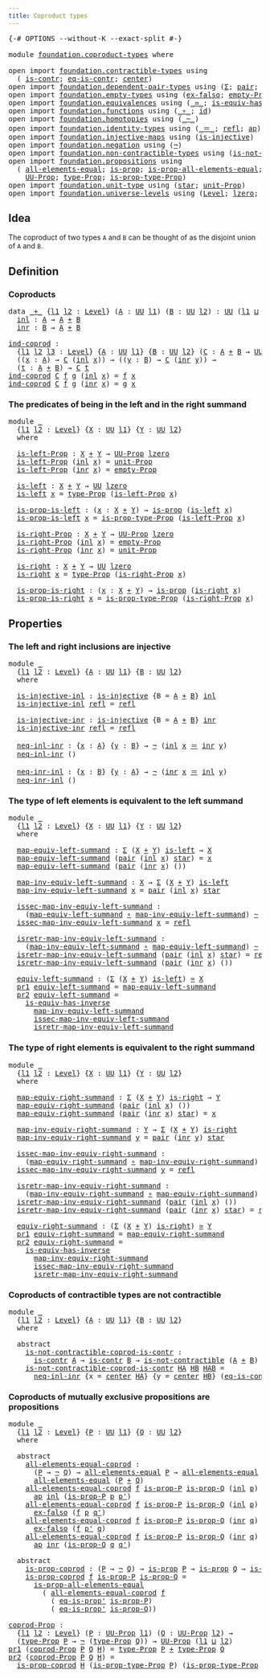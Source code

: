 ```yaml
---
title: Coproduct types
---
```


<pre class="Agda"><a id="41" class="Symbol">{-#</a> <a id="45" class="Keyword">OPTIONS</a> <a id="53" class="Pragma">--without-K</a> <a id="65" class="Pragma">--exact-split</a> <a id="79" class="Symbol">#-}</a>

<a id="84" class="Keyword">module</a> <a id="91" href="foundation.coproduct-types.html" class="Module">foundation.coproduct-types</a> <a id="118" class="Keyword">where</a>

<a id="125" class="Keyword">open</a> <a id="130" class="Keyword">import</a> <a id="137" href="foundation.contractible-types.html" class="Module">foundation.contractible-types</a> <a id="167" class="Keyword">using</a>
  <a id="175" class="Symbol">(</a> <a id="177" href="foundation-core.contractible-types.html#1006" class="Function">is-contr</a><a id="185" class="Symbol">;</a> <a id="187" href="foundation-core.contractible-types.html#1311" class="Function">eq-is-contr</a><a id="198" class="Symbol">;</a> <a id="200" href="foundation-core.contractible-types.html#1098" class="Function">center</a><a id="206" class="Symbol">)</a>
<a id="208" class="Keyword">open</a> <a id="213" class="Keyword">import</a> <a id="220" href="foundation.dependent-pair-types.html" class="Module">foundation.dependent-pair-types</a> <a id="252" class="Keyword">using</a> <a id="258" class="Symbol">(</a><a id="259" href="foundation-core.dependent-pair-types.html#515" class="Record">Σ</a><a id="260" class="Symbol">;</a> <a id="262" href="foundation-core.dependent-pair-types.html#588" class="InductiveConstructor">pair</a><a id="266" class="Symbol">;</a> <a id="268" href="foundation-core.dependent-pair-types.html#605" class="Field">pr1</a><a id="271" class="Symbol">;</a> <a id="273" href="foundation-core.dependent-pair-types.html#617" class="Field">pr2</a><a id="276" class="Symbol">)</a>
<a id="278" class="Keyword">open</a> <a id="283" class="Keyword">import</a> <a id="290" href="foundation.empty-types.html" class="Module">foundation.empty-types</a> <a id="313" class="Keyword">using</a> <a id="319" class="Symbol">(</a><a id="320" href="foundation-core.empty-types.html#1160" class="Function">ex-falso</a><a id="328" class="Symbol">;</a> <a id="330" href="foundation-core.empty-types.html#2427" class="Function">empty-Prop</a><a id="340" class="Symbol">)</a>
<a id="342" class="Keyword">open</a> <a id="347" class="Keyword">import</a> <a id="354" href="foundation.equivalences.html" class="Module">foundation.equivalences</a> <a id="378" class="Keyword">using</a> <a id="384" class="Symbol">(</a><a id="385" href="foundation-core.equivalences.html#1621" class="Function Operator">_≃_</a><a id="388" class="Symbol">;</a> <a id="390" href="foundation-core.equivalences.html#3013" class="Function">is-equiv-has-inverse</a><a id="410" class="Symbol">)</a>
<a id="412" class="Keyword">open</a> <a id="417" class="Keyword">import</a> <a id="424" href="foundation.functions.html" class="Module">foundation.functions</a> <a id="445" class="Keyword">using</a> <a id="451" class="Symbol">(</a><a id="452" href="foundation-core.functions.html#420" class="Function Operator">_∘_</a><a id="455" class="Symbol">;</a> <a id="457" href="foundation-core.functions.html#322" class="Function">id</a><a id="459" class="Symbol">)</a>
<a id="461" class="Keyword">open</a> <a id="466" class="Keyword">import</a> <a id="473" href="foundation.homotopies.html" class="Module">foundation.homotopies</a> <a id="495" class="Keyword">using</a> <a id="501" class="Symbol">(</a><a id="502" href="foundation-core.homotopies.html#1249" class="Function Operator">_~_</a><a id="505" class="Symbol">)</a>
<a id="507" class="Keyword">open</a> <a id="512" class="Keyword">import</a> <a id="519" href="foundation.identity-types.html" class="Module">foundation.identity-types</a> <a id="545" class="Keyword">using</a> <a id="551" class="Symbol">(</a><a id="552" href="foundation-core.identity-types.html#1865" class="Function Operator">_＝_</a><a id="555" class="Symbol">;</a> <a id="557" href="foundation-core.identity-types.html#1820" class="InductiveConstructor">refl</a><a id="561" class="Symbol">;</a> <a id="563" href="foundation-core.identity-types.html#4003" class="Function">ap</a><a id="565" class="Symbol">)</a>
<a id="567" class="Keyword">open</a> <a id="572" class="Keyword">import</a> <a id="579" href="foundation.injective-maps.html" class="Module">foundation.injective-maps</a> <a id="605" class="Keyword">using</a> <a id="611" class="Symbol">(</a><a id="612" href="foundation.injective-maps.html#1309" class="Function">is-injective</a><a id="624" class="Symbol">)</a>
<a id="626" class="Keyword">open</a> <a id="631" class="Keyword">import</a> <a id="638" href="foundation.negation.html" class="Module">foundation.negation</a> <a id="658" class="Keyword">using</a> <a id="664" class="Symbol">(</a><a id="665" href="foundation-core.negation.html#465" class="Function">¬</a><a id="666" class="Symbol">)</a>
<a id="668" class="Keyword">open</a> <a id="673" class="Keyword">import</a> <a id="680" href="foundation.non-contractible-types.html" class="Module">foundation.non-contractible-types</a> <a id="714" class="Keyword">using</a> <a id="720" class="Symbol">(</a><a id="721" href="foundation.non-contractible-types.html#553" class="Function">is-not-contractible</a><a id="740" class="Symbol">)</a>
<a id="742" class="Keyword">open</a> <a id="747" class="Keyword">import</a> <a id="754" href="foundation.propositions.html" class="Module">foundation.propositions</a> <a id="778" class="Keyword">using</a>
  <a id="786" class="Symbol">(</a> <a id="788" href="foundation-core.propositions.html#2206" class="Function">all-elements-equal</a><a id="806" class="Symbol">;</a> <a id="808" href="foundation-core.propositions.html#1309" class="Function">is-prop</a><a id="815" class="Symbol">;</a> <a id="817" href="foundation-core.propositions.html#2405" class="Function">is-prop-all-elements-equal</a><a id="843" class="Symbol">;</a> <a id="845" href="foundation-core.propositions.html#2620" class="Function">eq-is-prop&#39;</a><a id="856" class="Symbol">;</a>
    <a id="862" href="foundation-core.propositions.html#1393" class="Function">UU-Prop</a><a id="869" class="Symbol">;</a> <a id="871" href="foundation-core.propositions.html#1495" class="Function">type-Prop</a><a id="880" class="Symbol">;</a> <a id="882" href="foundation-core.propositions.html#1562" class="Function">is-prop-type-Prop</a><a id="899" class="Symbol">)</a>
<a id="901" class="Keyword">open</a> <a id="906" class="Keyword">import</a> <a id="913" href="foundation.unit-type.html" class="Module">foundation.unit-type</a> <a id="934" class="Keyword">using</a> <a id="940" class="Symbol">(</a><a id="941" href="foundation.unit-type.html#1108" class="InductiveConstructor">star</a><a id="945" class="Symbol">;</a> <a id="947" href="foundation.unit-type.html#2975" class="Function">unit-Prop</a><a id="956" class="Symbol">)</a>
<a id="958" class="Keyword">open</a> <a id="963" class="Keyword">import</a> <a id="970" href="foundation.universe-levels.html" class="Module">foundation.universe-levels</a> <a id="997" class="Keyword">using</a> <a id="1003" class="Symbol">(</a><a id="1004" href="Agda.Primitive.html#597" class="Postulate">Level</a><a id="1009" class="Symbol">;</a> <a id="1011" href="Agda.Primitive.html#764" class="Primitive">lzero</a><a id="1016" class="Symbol">;</a> <a id="1018" href="Agda.Primitive.html#810" class="Primitive Operator">_⊔_</a><a id="1021" class="Symbol">;</a> <a id="1023" href="foundation-core.universe-levels.html#235" class="Primitive">UU</a><a id="1025" class="Symbol">)</a>
</pre>
## Idea

The coproduct of two types `A` and `B` can be thought of as the disjoint union of `A` and `B`. 

## Definition

### Coproducts

<pre class="Agda"><a id="1177" class="Keyword">data</a> <a id="_+_"></a><a id="1182" href="foundation.coproduct-types.html#1182" class="Datatype Operator">_+_</a> <a id="1186" class="Symbol">{</a><a id="1187" href="foundation.coproduct-types.html#1187" class="Bound">l1</a> <a id="1190" href="foundation.coproduct-types.html#1190" class="Bound">l2</a> <a id="1193" class="Symbol">:</a> <a id="1195" href="Agda.Primitive.html#597" class="Postulate">Level</a><a id="1200" class="Symbol">}</a> <a id="1202" class="Symbol">(</a><a id="1203" href="foundation.coproduct-types.html#1203" class="Bound">A</a> <a id="1205" class="Symbol">:</a> <a id="1207" href="foundation-core.universe-levels.html#235" class="Primitive">UU</a> <a id="1210" href="foundation.coproduct-types.html#1187" class="Bound">l1</a><a id="1212" class="Symbol">)</a> <a id="1214" class="Symbol">(</a><a id="1215" href="foundation.coproduct-types.html#1215" class="Bound">B</a> <a id="1217" class="Symbol">:</a> <a id="1219" href="foundation-core.universe-levels.html#235" class="Primitive">UU</a> <a id="1222" href="foundation.coproduct-types.html#1190" class="Bound">l2</a><a id="1224" class="Symbol">)</a> <a id="1226" class="Symbol">:</a> <a id="1228" href="foundation-core.universe-levels.html#235" class="Primitive">UU</a> <a id="1231" class="Symbol">(</a><a id="1232" href="foundation.coproduct-types.html#1187" class="Bound">l1</a> <a id="1235" href="Agda.Primitive.html#810" class="Primitive Operator">⊔</a> <a id="1237" href="foundation.coproduct-types.html#1190" class="Bound">l2</a><a id="1239" class="Symbol">)</a>  <a id="1242" class="Keyword">where</a>
  <a id="_+_.inl"></a><a id="1250" href="foundation.coproduct-types.html#1250" class="InductiveConstructor">inl</a> <a id="1254" class="Symbol">:</a> <a id="1256" href="foundation.coproduct-types.html#1203" class="Bound">A</a> <a id="1258" class="Symbol">→</a> <a id="1260" href="foundation.coproduct-types.html#1203" class="Bound">A</a> <a id="1262" href="foundation.coproduct-types.html#1182" class="Datatype Operator">+</a> <a id="1264" href="foundation.coproduct-types.html#1215" class="Bound">B</a>
  <a id="_+_.inr"></a><a id="1268" href="foundation.coproduct-types.html#1268" class="InductiveConstructor">inr</a> <a id="1272" class="Symbol">:</a> <a id="1274" href="foundation.coproduct-types.html#1215" class="Bound">B</a> <a id="1276" class="Symbol">→</a> <a id="1278" href="foundation.coproduct-types.html#1203" class="Bound">A</a> <a id="1280" href="foundation.coproduct-types.html#1182" class="Datatype Operator">+</a> <a id="1282" href="foundation.coproduct-types.html#1215" class="Bound">B</a>
  
<a id="ind-coprod"></a><a id="1287" href="foundation.coproduct-types.html#1287" class="Function">ind-coprod</a> <a id="1298" class="Symbol">:</a>
  <a id="1302" class="Symbol">{</a><a id="1303" href="foundation.coproduct-types.html#1303" class="Bound">l1</a> <a id="1306" href="foundation.coproduct-types.html#1306" class="Bound">l2</a> <a id="1309" href="foundation.coproduct-types.html#1309" class="Bound">l3</a> <a id="1312" class="Symbol">:</a> <a id="1314" href="Agda.Primitive.html#597" class="Postulate">Level</a><a id="1319" class="Symbol">}</a> <a id="1321" class="Symbol">{</a><a id="1322" href="foundation.coproduct-types.html#1322" class="Bound">A</a> <a id="1324" class="Symbol">:</a> <a id="1326" href="foundation-core.universe-levels.html#235" class="Primitive">UU</a> <a id="1329" href="foundation.coproduct-types.html#1303" class="Bound">l1</a><a id="1331" class="Symbol">}</a> <a id="1333" class="Symbol">{</a><a id="1334" href="foundation.coproduct-types.html#1334" class="Bound">B</a> <a id="1336" class="Symbol">:</a> <a id="1338" href="foundation-core.universe-levels.html#235" class="Primitive">UU</a> <a id="1341" href="foundation.coproduct-types.html#1306" class="Bound">l2</a><a id="1343" class="Symbol">}</a> <a id="1345" class="Symbol">(</a><a id="1346" href="foundation.coproduct-types.html#1346" class="Bound">C</a> <a id="1348" class="Symbol">:</a> <a id="1350" href="foundation.coproduct-types.html#1322" class="Bound">A</a> <a id="1352" href="foundation.coproduct-types.html#1182" class="Datatype Operator">+</a> <a id="1354" href="foundation.coproduct-types.html#1334" class="Bound">B</a> <a id="1356" class="Symbol">→</a> <a id="1358" href="foundation-core.universe-levels.html#235" class="Primitive">UU</a> <a id="1361" href="foundation.coproduct-types.html#1309" class="Bound">l3</a><a id="1363" class="Symbol">)</a> <a id="1365" class="Symbol">→</a>
  <a id="1369" class="Symbol">((</a><a id="1371" href="foundation.coproduct-types.html#1371" class="Bound">x</a> <a id="1373" class="Symbol">:</a> <a id="1375" href="foundation.coproduct-types.html#1322" class="Bound">A</a><a id="1376" class="Symbol">)</a> <a id="1378" class="Symbol">→</a> <a id="1380" href="foundation.coproduct-types.html#1346" class="Bound">C</a> <a id="1382" class="Symbol">(</a><a id="1383" href="foundation.coproduct-types.html#1250" class="InductiveConstructor">inl</a> <a id="1387" href="foundation.coproduct-types.html#1371" class="Bound">x</a><a id="1388" class="Symbol">))</a> <a id="1391" class="Symbol">→</a> <a id="1393" class="Symbol">((</a><a id="1395" href="foundation.coproduct-types.html#1395" class="Bound">y</a> <a id="1397" class="Symbol">:</a> <a id="1399" href="foundation.coproduct-types.html#1334" class="Bound">B</a><a id="1400" class="Symbol">)</a> <a id="1402" class="Symbol">→</a> <a id="1404" href="foundation.coproduct-types.html#1346" class="Bound">C</a> <a id="1406" class="Symbol">(</a><a id="1407" href="foundation.coproduct-types.html#1268" class="InductiveConstructor">inr</a> <a id="1411" href="foundation.coproduct-types.html#1395" class="Bound">y</a><a id="1412" class="Symbol">))</a> <a id="1415" class="Symbol">→</a>
  <a id="1419" class="Symbol">(</a><a id="1420" href="foundation.coproduct-types.html#1420" class="Bound">t</a> <a id="1422" class="Symbol">:</a> <a id="1424" href="foundation.coproduct-types.html#1322" class="Bound">A</a> <a id="1426" href="foundation.coproduct-types.html#1182" class="Datatype Operator">+</a> <a id="1428" href="foundation.coproduct-types.html#1334" class="Bound">B</a><a id="1429" class="Symbol">)</a> <a id="1431" class="Symbol">→</a> <a id="1433" href="foundation.coproduct-types.html#1346" class="Bound">C</a> <a id="1435" href="foundation.coproduct-types.html#1420" class="Bound">t</a>
<a id="1437" href="foundation.coproduct-types.html#1287" class="Function">ind-coprod</a> <a id="1448" href="foundation.coproduct-types.html#1448" class="Bound">C</a> <a id="1450" href="foundation.coproduct-types.html#1450" class="Bound">f</a> <a id="1452" href="foundation.coproduct-types.html#1452" class="Bound">g</a> <a id="1454" class="Symbol">(</a><a id="1455" href="foundation.coproduct-types.html#1250" class="InductiveConstructor">inl</a> <a id="1459" href="foundation.coproduct-types.html#1459" class="Bound">x</a><a id="1460" class="Symbol">)</a> <a id="1462" class="Symbol">=</a> <a id="1464" href="foundation.coproduct-types.html#1450" class="Bound">f</a> <a id="1466" href="foundation.coproduct-types.html#1459" class="Bound">x</a>
<a id="1468" href="foundation.coproduct-types.html#1287" class="Function">ind-coprod</a> <a id="1479" href="foundation.coproduct-types.html#1479" class="Bound">C</a> <a id="1481" href="foundation.coproduct-types.html#1481" class="Bound">f</a> <a id="1483" href="foundation.coproduct-types.html#1483" class="Bound">g</a> <a id="1485" class="Symbol">(</a><a id="1486" href="foundation.coproduct-types.html#1268" class="InductiveConstructor">inr</a> <a id="1490" href="foundation.coproduct-types.html#1490" class="Bound">x</a><a id="1491" class="Symbol">)</a> <a id="1493" class="Symbol">=</a> <a id="1495" href="foundation.coproduct-types.html#1483" class="Bound">g</a> <a id="1497" href="foundation.coproduct-types.html#1490" class="Bound">x</a>
</pre>
### The predicates of being in the left and in the right summand

<pre class="Agda"><a id="1578" class="Keyword">module</a> <a id="1585" href="foundation.coproduct-types.html#1585" class="Module">_</a>
  <a id="1589" class="Symbol">{</a><a id="1590" href="foundation.coproduct-types.html#1590" class="Bound">l1</a> <a id="1593" href="foundation.coproduct-types.html#1593" class="Bound">l2</a> <a id="1596" class="Symbol">:</a> <a id="1598" href="Agda.Primitive.html#597" class="Postulate">Level</a><a id="1603" class="Symbol">}</a> <a id="1605" class="Symbol">{</a><a id="1606" href="foundation.coproduct-types.html#1606" class="Bound">X</a> <a id="1608" class="Symbol">:</a> <a id="1610" href="foundation-core.universe-levels.html#235" class="Primitive">UU</a> <a id="1613" href="foundation.coproduct-types.html#1590" class="Bound">l1</a><a id="1615" class="Symbol">}</a> <a id="1617" class="Symbol">{</a><a id="1618" href="foundation.coproduct-types.html#1618" class="Bound">Y</a> <a id="1620" class="Symbol">:</a> <a id="1622" href="foundation-core.universe-levels.html#235" class="Primitive">UU</a> <a id="1625" href="foundation.coproduct-types.html#1593" class="Bound">l2</a><a id="1627" class="Symbol">}</a>
  <a id="1631" class="Keyword">where</a>
  
  <a id="1642" href="foundation.coproduct-types.html#1642" class="Function">is-left-Prop</a> <a id="1655" class="Symbol">:</a> <a id="1657" href="foundation.coproduct-types.html#1606" class="Bound">X</a> <a id="1659" href="foundation.coproduct-types.html#1182" class="Datatype Operator">+</a> <a id="1661" href="foundation.coproduct-types.html#1618" class="Bound">Y</a> <a id="1663" class="Symbol">→</a> <a id="1665" href="foundation-core.propositions.html#1393" class="Function">UU-Prop</a> <a id="1673" href="Agda.Primitive.html#764" class="Primitive">lzero</a>
  <a id="1681" href="foundation.coproduct-types.html#1642" class="Function">is-left-Prop</a> <a id="1694" class="Symbol">(</a><a id="1695" href="foundation.coproduct-types.html#1250" class="InductiveConstructor">inl</a> <a id="1699" href="foundation.coproduct-types.html#1699" class="Bound">x</a><a id="1700" class="Symbol">)</a> <a id="1702" class="Symbol">=</a> <a id="1704" href="foundation.unit-type.html#2975" class="Function">unit-Prop</a>
  <a id="1716" href="foundation.coproduct-types.html#1642" class="Function">is-left-Prop</a> <a id="1729" class="Symbol">(</a><a id="1730" href="foundation.coproduct-types.html#1268" class="InductiveConstructor">inr</a> <a id="1734" href="foundation.coproduct-types.html#1734" class="Bound">x</a><a id="1735" class="Symbol">)</a> <a id="1737" class="Symbol">=</a> <a id="1739" href="foundation-core.empty-types.html#2427" class="Function">empty-Prop</a>

  <a id="1753" href="foundation.coproduct-types.html#1753" class="Function">is-left</a> <a id="1761" class="Symbol">:</a> <a id="1763" href="foundation.coproduct-types.html#1606" class="Bound">X</a> <a id="1765" href="foundation.coproduct-types.html#1182" class="Datatype Operator">+</a> <a id="1767" href="foundation.coproduct-types.html#1618" class="Bound">Y</a> <a id="1769" class="Symbol">→</a> <a id="1771" href="foundation-core.universe-levels.html#235" class="Primitive">UU</a> <a id="1774" href="Agda.Primitive.html#764" class="Primitive">lzero</a>
  <a id="1782" href="foundation.coproduct-types.html#1753" class="Function">is-left</a> <a id="1790" href="foundation.coproduct-types.html#1790" class="Bound">x</a> <a id="1792" class="Symbol">=</a> <a id="1794" href="foundation-core.propositions.html#1495" class="Function">type-Prop</a> <a id="1804" class="Symbol">(</a><a id="1805" href="foundation.coproduct-types.html#1642" class="Function">is-left-Prop</a> <a id="1818" href="foundation.coproduct-types.html#1790" class="Bound">x</a><a id="1819" class="Symbol">)</a>

  <a id="1824" href="foundation.coproduct-types.html#1824" class="Function">is-prop-is-left</a> <a id="1840" class="Symbol">:</a> <a id="1842" class="Symbol">(</a><a id="1843" href="foundation.coproduct-types.html#1843" class="Bound">x</a> <a id="1845" class="Symbol">:</a> <a id="1847" href="foundation.coproduct-types.html#1606" class="Bound">X</a> <a id="1849" href="foundation.coproduct-types.html#1182" class="Datatype Operator">+</a> <a id="1851" href="foundation.coproduct-types.html#1618" class="Bound">Y</a><a id="1852" class="Symbol">)</a> <a id="1854" class="Symbol">→</a> <a id="1856" href="foundation-core.propositions.html#1309" class="Function">is-prop</a> <a id="1864" class="Symbol">(</a><a id="1865" href="foundation.coproduct-types.html#1753" class="Function">is-left</a> <a id="1873" href="foundation.coproduct-types.html#1843" class="Bound">x</a><a id="1874" class="Symbol">)</a>
  <a id="1878" href="foundation.coproduct-types.html#1824" class="Function">is-prop-is-left</a> <a id="1894" href="foundation.coproduct-types.html#1894" class="Bound">x</a> <a id="1896" class="Symbol">=</a> <a id="1898" href="foundation-core.propositions.html#1562" class="Function">is-prop-type-Prop</a> <a id="1916" class="Symbol">(</a><a id="1917" href="foundation.coproduct-types.html#1642" class="Function">is-left-Prop</a> <a id="1930" href="foundation.coproduct-types.html#1894" class="Bound">x</a><a id="1931" class="Symbol">)</a>

  <a id="1936" href="foundation.coproduct-types.html#1936" class="Function">is-right-Prop</a> <a id="1950" class="Symbol">:</a> <a id="1952" href="foundation.coproduct-types.html#1606" class="Bound">X</a> <a id="1954" href="foundation.coproduct-types.html#1182" class="Datatype Operator">+</a> <a id="1956" href="foundation.coproduct-types.html#1618" class="Bound">Y</a> <a id="1958" class="Symbol">→</a> <a id="1960" href="foundation-core.propositions.html#1393" class="Function">UU-Prop</a> <a id="1968" href="Agda.Primitive.html#764" class="Primitive">lzero</a>
  <a id="1976" href="foundation.coproduct-types.html#1936" class="Function">is-right-Prop</a> <a id="1990" class="Symbol">(</a><a id="1991" href="foundation.coproduct-types.html#1250" class="InductiveConstructor">inl</a> <a id="1995" href="foundation.coproduct-types.html#1995" class="Bound">x</a><a id="1996" class="Symbol">)</a> <a id="1998" class="Symbol">=</a> <a id="2000" href="foundation-core.empty-types.html#2427" class="Function">empty-Prop</a>
  <a id="2013" href="foundation.coproduct-types.html#1936" class="Function">is-right-Prop</a> <a id="2027" class="Symbol">(</a><a id="2028" href="foundation.coproduct-types.html#1268" class="InductiveConstructor">inr</a> <a id="2032" href="foundation.coproduct-types.html#2032" class="Bound">x</a><a id="2033" class="Symbol">)</a> <a id="2035" class="Symbol">=</a> <a id="2037" href="foundation.unit-type.html#2975" class="Function">unit-Prop</a>

  <a id="2050" href="foundation.coproduct-types.html#2050" class="Function">is-right</a> <a id="2059" class="Symbol">:</a> <a id="2061" href="foundation.coproduct-types.html#1606" class="Bound">X</a> <a id="2063" href="foundation.coproduct-types.html#1182" class="Datatype Operator">+</a> <a id="2065" href="foundation.coproduct-types.html#1618" class="Bound">Y</a> <a id="2067" class="Symbol">→</a> <a id="2069" href="foundation-core.universe-levels.html#235" class="Primitive">UU</a> <a id="2072" href="Agda.Primitive.html#764" class="Primitive">lzero</a>
  <a id="2080" href="foundation.coproduct-types.html#2050" class="Function">is-right</a> <a id="2089" href="foundation.coproduct-types.html#2089" class="Bound">x</a> <a id="2091" class="Symbol">=</a> <a id="2093" href="foundation-core.propositions.html#1495" class="Function">type-Prop</a> <a id="2103" class="Symbol">(</a><a id="2104" href="foundation.coproduct-types.html#1936" class="Function">is-right-Prop</a> <a id="2118" href="foundation.coproduct-types.html#2089" class="Bound">x</a><a id="2119" class="Symbol">)</a>

  <a id="2124" href="foundation.coproduct-types.html#2124" class="Function">is-prop-is-right</a> <a id="2141" class="Symbol">:</a> <a id="2143" class="Symbol">(</a><a id="2144" href="foundation.coproduct-types.html#2144" class="Bound">x</a> <a id="2146" class="Symbol">:</a> <a id="2148" href="foundation.coproduct-types.html#1606" class="Bound">X</a> <a id="2150" href="foundation.coproduct-types.html#1182" class="Datatype Operator">+</a> <a id="2152" href="foundation.coproduct-types.html#1618" class="Bound">Y</a><a id="2153" class="Symbol">)</a> <a id="2155" class="Symbol">→</a> <a id="2157" href="foundation-core.propositions.html#1309" class="Function">is-prop</a> <a id="2165" class="Symbol">(</a><a id="2166" href="foundation.coproduct-types.html#2050" class="Function">is-right</a> <a id="2175" href="foundation.coproduct-types.html#2144" class="Bound">x</a><a id="2176" class="Symbol">)</a>
  <a id="2180" href="foundation.coproduct-types.html#2124" class="Function">is-prop-is-right</a> <a id="2197" href="foundation.coproduct-types.html#2197" class="Bound">x</a> <a id="2199" class="Symbol">=</a> <a id="2201" href="foundation-core.propositions.html#1562" class="Function">is-prop-type-Prop</a> <a id="2219" class="Symbol">(</a><a id="2220" href="foundation.coproduct-types.html#1936" class="Function">is-right-Prop</a> <a id="2234" href="foundation.coproduct-types.html#2197" class="Bound">x</a><a id="2235" class="Symbol">)</a>
</pre>
## Properties

### The left and right inclusions are injective

<pre class="Agda"><a id="2314" class="Keyword">module</a> <a id="2321" href="foundation.coproduct-types.html#2321" class="Module">_</a>
  <a id="2325" class="Symbol">{</a><a id="2326" href="foundation.coproduct-types.html#2326" class="Bound">l1</a> <a id="2329" href="foundation.coproduct-types.html#2329" class="Bound">l2</a> <a id="2332" class="Symbol">:</a> <a id="2334" href="Agda.Primitive.html#597" class="Postulate">Level</a><a id="2339" class="Symbol">}</a> <a id="2341" class="Symbol">{</a><a id="2342" href="foundation.coproduct-types.html#2342" class="Bound">A</a> <a id="2344" class="Symbol">:</a> <a id="2346" href="foundation-core.universe-levels.html#235" class="Primitive">UU</a> <a id="2349" href="foundation.coproduct-types.html#2326" class="Bound">l1</a><a id="2351" class="Symbol">}</a> <a id="2353" class="Symbol">{</a><a id="2354" href="foundation.coproduct-types.html#2354" class="Bound">B</a> <a id="2356" class="Symbol">:</a> <a id="2358" href="foundation-core.universe-levels.html#235" class="Primitive">UU</a> <a id="2361" href="foundation.coproduct-types.html#2329" class="Bound">l2</a><a id="2363" class="Symbol">}</a>
  <a id="2367" class="Keyword">where</a>

  <a id="2376" href="foundation.coproduct-types.html#2376" class="Function">is-injective-inl</a> <a id="2393" class="Symbol">:</a> <a id="2395" href="foundation.injective-maps.html#1309" class="Function">is-injective</a> <a id="2408" class="Symbol">{</a><a id="2409" class="Argument">B</a> <a id="2411" class="Symbol">=</a> <a id="2413" href="foundation.coproduct-types.html#2342" class="Bound">A</a> <a id="2415" href="foundation.coproduct-types.html#1182" class="Datatype Operator">+</a> <a id="2417" href="foundation.coproduct-types.html#2354" class="Bound">B</a><a id="2418" class="Symbol">}</a> <a id="2420" href="foundation.coproduct-types.html#1250" class="InductiveConstructor">inl</a>
  <a id="2426" href="foundation.coproduct-types.html#2376" class="Function">is-injective-inl</a> <a id="2443" href="foundation-core.identity-types.html#1820" class="InductiveConstructor">refl</a> <a id="2448" class="Symbol">=</a> <a id="2450" href="foundation-core.identity-types.html#1820" class="InductiveConstructor">refl</a>

  <a id="2458" href="foundation.coproduct-types.html#2458" class="Function">is-injective-inr</a> <a id="2475" class="Symbol">:</a> <a id="2477" href="foundation.injective-maps.html#1309" class="Function">is-injective</a> <a id="2490" class="Symbol">{</a><a id="2491" class="Argument">B</a> <a id="2493" class="Symbol">=</a> <a id="2495" href="foundation.coproduct-types.html#2342" class="Bound">A</a> <a id="2497" href="foundation.coproduct-types.html#1182" class="Datatype Operator">+</a> <a id="2499" href="foundation.coproduct-types.html#2354" class="Bound">B</a><a id="2500" class="Symbol">}</a> <a id="2502" href="foundation.coproduct-types.html#1268" class="InductiveConstructor">inr</a>
  <a id="2508" href="foundation.coproduct-types.html#2458" class="Function">is-injective-inr</a> <a id="2525" href="foundation-core.identity-types.html#1820" class="InductiveConstructor">refl</a> <a id="2530" class="Symbol">=</a> <a id="2532" href="foundation-core.identity-types.html#1820" class="InductiveConstructor">refl</a> 

  <a id="2541" href="foundation.coproduct-types.html#2541" class="Function">neq-inl-inr</a> <a id="2553" class="Symbol">:</a> <a id="2555" class="Symbol">{</a><a id="2556" href="foundation.coproduct-types.html#2556" class="Bound">x</a> <a id="2558" class="Symbol">:</a> <a id="2560" href="foundation.coproduct-types.html#2342" class="Bound">A</a><a id="2561" class="Symbol">}</a> <a id="2563" class="Symbol">{</a><a id="2564" href="foundation.coproduct-types.html#2564" class="Bound">y</a> <a id="2566" class="Symbol">:</a> <a id="2568" href="foundation.coproduct-types.html#2354" class="Bound">B</a><a id="2569" class="Symbol">}</a> <a id="2571" class="Symbol">→</a> <a id="2573" href="foundation-core.negation.html#465" class="Function">¬</a> <a id="2575" class="Symbol">(</a><a id="2576" href="foundation.coproduct-types.html#1250" class="InductiveConstructor">inl</a> <a id="2580" href="foundation.coproduct-types.html#2556" class="Bound">x</a> <a id="2582" href="foundation-core.identity-types.html#1865" class="Function Operator">＝</a> <a id="2584" href="foundation.coproduct-types.html#1268" class="InductiveConstructor">inr</a> <a id="2588" href="foundation.coproduct-types.html#2564" class="Bound">y</a><a id="2589" class="Symbol">)</a>
  <a id="2593" href="foundation.coproduct-types.html#2541" class="Function">neq-inl-inr</a> <a id="2605" class="Symbol">()</a>

  <a id="2611" href="foundation.coproduct-types.html#2611" class="Function">neq-inr-inl</a> <a id="2623" class="Symbol">:</a> <a id="2625" class="Symbol">{</a><a id="2626" href="foundation.coproduct-types.html#2626" class="Bound">x</a> <a id="2628" class="Symbol">:</a> <a id="2630" href="foundation.coproduct-types.html#2354" class="Bound">B</a><a id="2631" class="Symbol">}</a> <a id="2633" class="Symbol">{</a><a id="2634" href="foundation.coproduct-types.html#2634" class="Bound">y</a> <a id="2636" class="Symbol">:</a> <a id="2638" href="foundation.coproduct-types.html#2342" class="Bound">A</a><a id="2639" class="Symbol">}</a> <a id="2641" class="Symbol">→</a> <a id="2643" href="foundation-core.negation.html#465" class="Function">¬</a> <a id="2645" class="Symbol">(</a><a id="2646" href="foundation.coproduct-types.html#1268" class="InductiveConstructor">inr</a> <a id="2650" href="foundation.coproduct-types.html#2626" class="Bound">x</a> <a id="2652" href="foundation-core.identity-types.html#1865" class="Function Operator">＝</a> <a id="2654" href="foundation.coproduct-types.html#1250" class="InductiveConstructor">inl</a> <a id="2658" href="foundation.coproduct-types.html#2634" class="Bound">y</a><a id="2659" class="Symbol">)</a>
  <a id="2663" href="foundation.coproduct-types.html#2611" class="Function">neq-inr-inl</a> <a id="2675" class="Symbol">()</a>
</pre>
### The type of left elements is equivalent to the left summand

<pre class="Agda"><a id="2756" class="Keyword">module</a> <a id="2763" href="foundation.coproduct-types.html#2763" class="Module">_</a>
  <a id="2767" class="Symbol">{</a><a id="2768" href="foundation.coproduct-types.html#2768" class="Bound">l1</a> <a id="2771" href="foundation.coproduct-types.html#2771" class="Bound">l2</a> <a id="2774" class="Symbol">:</a> <a id="2776" href="Agda.Primitive.html#597" class="Postulate">Level</a><a id="2781" class="Symbol">}</a> <a id="2783" class="Symbol">{</a><a id="2784" href="foundation.coproduct-types.html#2784" class="Bound">X</a> <a id="2786" class="Symbol">:</a> <a id="2788" href="foundation-core.universe-levels.html#235" class="Primitive">UU</a> <a id="2791" href="foundation.coproduct-types.html#2768" class="Bound">l1</a><a id="2793" class="Symbol">}</a> <a id="2795" class="Symbol">{</a><a id="2796" href="foundation.coproduct-types.html#2796" class="Bound">Y</a> <a id="2798" class="Symbol">:</a> <a id="2800" href="foundation-core.universe-levels.html#235" class="Primitive">UU</a> <a id="2803" href="foundation.coproduct-types.html#2771" class="Bound">l2</a><a id="2805" class="Symbol">}</a>
  <a id="2809" class="Keyword">where</a>

  <a id="2818" href="foundation.coproduct-types.html#2818" class="Function">map-equiv-left-summand</a> <a id="2841" class="Symbol">:</a> <a id="2843" href="foundation-core.dependent-pair-types.html#515" class="Record">Σ</a> <a id="2845" class="Symbol">(</a><a id="2846" href="foundation.coproduct-types.html#2784" class="Bound">X</a> <a id="2848" href="foundation.coproduct-types.html#1182" class="Datatype Operator">+</a> <a id="2850" href="foundation.coproduct-types.html#2796" class="Bound">Y</a><a id="2851" class="Symbol">)</a> <a id="2853" href="foundation.coproduct-types.html#1753" class="Function">is-left</a> <a id="2861" class="Symbol">→</a> <a id="2863" href="foundation.coproduct-types.html#2784" class="Bound">X</a>
  <a id="2867" href="foundation.coproduct-types.html#2818" class="Function">map-equiv-left-summand</a> <a id="2890" class="Symbol">(</a><a id="2891" href="foundation-core.dependent-pair-types.html#588" class="InductiveConstructor">pair</a> <a id="2896" class="Symbol">(</a><a id="2897" href="foundation.coproduct-types.html#1250" class="InductiveConstructor">inl</a> <a id="2901" href="foundation.coproduct-types.html#2901" class="Bound">x</a><a id="2902" class="Symbol">)</a> <a id="2904" href="foundation.unit-type.html#1108" class="InductiveConstructor">star</a><a id="2908" class="Symbol">)</a> <a id="2910" class="Symbol">=</a> <a id="2912" href="foundation.coproduct-types.html#2901" class="Bound">x</a>
  <a id="2916" href="foundation.coproduct-types.html#2818" class="Function">map-equiv-left-summand</a> <a id="2939" class="Symbol">(</a><a id="2940" href="foundation-core.dependent-pair-types.html#588" class="InductiveConstructor">pair</a> <a id="2945" class="Symbol">(</a><a id="2946" href="foundation.coproduct-types.html#1268" class="InductiveConstructor">inr</a> <a id="2950" href="foundation.coproduct-types.html#2950" class="Bound">x</a><a id="2951" class="Symbol">)</a> <a id="2953" class="Symbol">())</a>

  <a id="2960" href="foundation.coproduct-types.html#2960" class="Function">map-inv-equiv-left-summand</a> <a id="2987" class="Symbol">:</a> <a id="2989" href="foundation.coproduct-types.html#2784" class="Bound">X</a> <a id="2991" class="Symbol">→</a> <a id="2993" href="foundation-core.dependent-pair-types.html#515" class="Record">Σ</a> <a id="2995" class="Symbol">(</a><a id="2996" href="foundation.coproduct-types.html#2784" class="Bound">X</a> <a id="2998" href="foundation.coproduct-types.html#1182" class="Datatype Operator">+</a> <a id="3000" href="foundation.coproduct-types.html#2796" class="Bound">Y</a><a id="3001" class="Symbol">)</a> <a id="3003" href="foundation.coproduct-types.html#1753" class="Function">is-left</a>
  <a id="3013" href="foundation.coproduct-types.html#2960" class="Function">map-inv-equiv-left-summand</a> <a id="3040" href="foundation.coproduct-types.html#3040" class="Bound">x</a> <a id="3042" class="Symbol">=</a> <a id="3044" href="foundation-core.dependent-pair-types.html#588" class="InductiveConstructor">pair</a> <a id="3049" class="Symbol">(</a><a id="3050" href="foundation.coproduct-types.html#1250" class="InductiveConstructor">inl</a> <a id="3054" href="foundation.coproduct-types.html#3040" class="Bound">x</a><a id="3055" class="Symbol">)</a> <a id="3057" href="foundation.unit-type.html#1108" class="InductiveConstructor">star</a>

  <a id="3065" href="foundation.coproduct-types.html#3065" class="Function">issec-map-inv-equiv-left-summand</a> <a id="3098" class="Symbol">:</a>
    <a id="3104" class="Symbol">(</a><a id="3105" href="foundation.coproduct-types.html#2818" class="Function">map-equiv-left-summand</a> <a id="3128" href="foundation-core.functions.html#420" class="Function Operator">∘</a> <a id="3130" href="foundation.coproduct-types.html#2960" class="Function">map-inv-equiv-left-summand</a><a id="3156" class="Symbol">)</a> <a id="3158" href="foundation-core.homotopies.html#1249" class="Function Operator">~</a> <a id="3160" href="foundation-core.functions.html#322" class="Function">id</a>
  <a id="3165" href="foundation.coproduct-types.html#3065" class="Function">issec-map-inv-equiv-left-summand</a> <a id="3198" href="foundation.coproduct-types.html#3198" class="Bound">x</a> <a id="3200" class="Symbol">=</a> <a id="3202" href="foundation-core.identity-types.html#1820" class="InductiveConstructor">refl</a>

  <a id="3210" href="foundation.coproduct-types.html#3210" class="Function">isretr-map-inv-equiv-left-summand</a> <a id="3244" class="Symbol">:</a>
    <a id="3250" class="Symbol">(</a><a id="3251" href="foundation.coproduct-types.html#2960" class="Function">map-inv-equiv-left-summand</a> <a id="3278" href="foundation-core.functions.html#420" class="Function Operator">∘</a> <a id="3280" href="foundation.coproduct-types.html#2818" class="Function">map-equiv-left-summand</a><a id="3302" class="Symbol">)</a> <a id="3304" href="foundation-core.homotopies.html#1249" class="Function Operator">~</a> <a id="3306" href="foundation-core.functions.html#322" class="Function">id</a>
  <a id="3311" href="foundation.coproduct-types.html#3210" class="Function">isretr-map-inv-equiv-left-summand</a> <a id="3345" class="Symbol">(</a><a id="3346" href="foundation-core.dependent-pair-types.html#588" class="InductiveConstructor">pair</a> <a id="3351" class="Symbol">(</a><a id="3352" href="foundation.coproduct-types.html#1250" class="InductiveConstructor">inl</a> <a id="3356" href="foundation.coproduct-types.html#3356" class="Bound">x</a><a id="3357" class="Symbol">)</a> <a id="3359" href="foundation.unit-type.html#1108" class="InductiveConstructor">star</a><a id="3363" class="Symbol">)</a> <a id="3365" class="Symbol">=</a> <a id="3367" href="foundation-core.identity-types.html#1820" class="InductiveConstructor">refl</a>
  <a id="3374" href="foundation.coproduct-types.html#3210" class="Function">isretr-map-inv-equiv-left-summand</a> <a id="3408" class="Symbol">(</a><a id="3409" href="foundation-core.dependent-pair-types.html#588" class="InductiveConstructor">pair</a> <a id="3414" class="Symbol">(</a><a id="3415" href="foundation.coproduct-types.html#1268" class="InductiveConstructor">inr</a> <a id="3419" href="foundation.coproduct-types.html#3419" class="Bound">x</a><a id="3420" class="Symbol">)</a> <a id="3422" class="Symbol">())</a>
  
  <a id="3431" href="foundation.coproduct-types.html#3431" class="Function">equiv-left-summand</a> <a id="3450" class="Symbol">:</a> <a id="3452" class="Symbol">(</a><a id="3453" href="foundation-core.dependent-pair-types.html#515" class="Record">Σ</a> <a id="3455" class="Symbol">(</a><a id="3456" href="foundation.coproduct-types.html#2784" class="Bound">X</a> <a id="3458" href="foundation.coproduct-types.html#1182" class="Datatype Operator">+</a> <a id="3460" href="foundation.coproduct-types.html#2796" class="Bound">Y</a><a id="3461" class="Symbol">)</a> <a id="3463" href="foundation.coproduct-types.html#1753" class="Function">is-left</a><a id="3470" class="Symbol">)</a> <a id="3472" href="foundation-core.equivalences.html#1621" class="Function Operator">≃</a> <a id="3474" href="foundation.coproduct-types.html#2784" class="Bound">X</a>
  <a id="3478" href="foundation-core.dependent-pair-types.html#605" class="Field">pr1</a> <a id="3482" href="foundation.coproduct-types.html#3431" class="Function">equiv-left-summand</a> <a id="3501" class="Symbol">=</a> <a id="3503" href="foundation.coproduct-types.html#2818" class="Function">map-equiv-left-summand</a>
  <a id="3528" href="foundation-core.dependent-pair-types.html#617" class="Field">pr2</a> <a id="3532" href="foundation.coproduct-types.html#3431" class="Function">equiv-left-summand</a> <a id="3551" class="Symbol">=</a>
    <a id="3557" href="foundation-core.equivalences.html#3013" class="Function">is-equiv-has-inverse</a>
      <a id="3584" href="foundation.coproduct-types.html#2960" class="Function">map-inv-equiv-left-summand</a>
      <a id="3617" href="foundation.coproduct-types.html#3065" class="Function">issec-map-inv-equiv-left-summand</a>
      <a id="3656" href="foundation.coproduct-types.html#3210" class="Function">isretr-map-inv-equiv-left-summand</a>
</pre>
### The type of right elements is equivalent to the right summand

<pre class="Agda"><a id="3770" class="Keyword">module</a> <a id="3777" href="foundation.coproduct-types.html#3777" class="Module">_</a>
  <a id="3781" class="Symbol">{</a><a id="3782" href="foundation.coproduct-types.html#3782" class="Bound">l1</a> <a id="3785" href="foundation.coproduct-types.html#3785" class="Bound">l2</a> <a id="3788" class="Symbol">:</a> <a id="3790" href="Agda.Primitive.html#597" class="Postulate">Level</a><a id="3795" class="Symbol">}</a> <a id="3797" class="Symbol">{</a><a id="3798" href="foundation.coproduct-types.html#3798" class="Bound">X</a> <a id="3800" class="Symbol">:</a> <a id="3802" href="foundation-core.universe-levels.html#235" class="Primitive">UU</a> <a id="3805" href="foundation.coproduct-types.html#3782" class="Bound">l1</a><a id="3807" class="Symbol">}</a> <a id="3809" class="Symbol">{</a><a id="3810" href="foundation.coproduct-types.html#3810" class="Bound">Y</a> <a id="3812" class="Symbol">:</a> <a id="3814" href="foundation-core.universe-levels.html#235" class="Primitive">UU</a> <a id="3817" href="foundation.coproduct-types.html#3785" class="Bound">l2</a><a id="3819" class="Symbol">}</a>
  <a id="3823" class="Keyword">where</a>

  <a id="3832" href="foundation.coproduct-types.html#3832" class="Function">map-equiv-right-summand</a> <a id="3856" class="Symbol">:</a> <a id="3858" href="foundation-core.dependent-pair-types.html#515" class="Record">Σ</a> <a id="3860" class="Symbol">(</a><a id="3861" href="foundation.coproduct-types.html#3798" class="Bound">X</a> <a id="3863" href="foundation.coproduct-types.html#1182" class="Datatype Operator">+</a> <a id="3865" href="foundation.coproduct-types.html#3810" class="Bound">Y</a><a id="3866" class="Symbol">)</a> <a id="3868" href="foundation.coproduct-types.html#2050" class="Function">is-right</a> <a id="3877" class="Symbol">→</a> <a id="3879" href="foundation.coproduct-types.html#3810" class="Bound">Y</a>
  <a id="3883" href="foundation.coproduct-types.html#3832" class="Function">map-equiv-right-summand</a> <a id="3907" class="Symbol">(</a><a id="3908" href="foundation-core.dependent-pair-types.html#588" class="InductiveConstructor">pair</a> <a id="3913" class="Symbol">(</a><a id="3914" href="foundation.coproduct-types.html#1250" class="InductiveConstructor">inl</a> <a id="3918" href="foundation.coproduct-types.html#3918" class="Bound">x</a><a id="3919" class="Symbol">)</a> <a id="3921" class="Symbol">())</a>
  <a id="3927" href="foundation.coproduct-types.html#3832" class="Function">map-equiv-right-summand</a> <a id="3951" class="Symbol">(</a><a id="3952" href="foundation-core.dependent-pair-types.html#588" class="InductiveConstructor">pair</a> <a id="3957" class="Symbol">(</a><a id="3958" href="foundation.coproduct-types.html#1268" class="InductiveConstructor">inr</a> <a id="3962" href="foundation.coproduct-types.html#3962" class="Bound">x</a><a id="3963" class="Symbol">)</a> <a id="3965" href="foundation.unit-type.html#1108" class="InductiveConstructor">star</a><a id="3969" class="Symbol">)</a> <a id="3971" class="Symbol">=</a> <a id="3973" href="foundation.coproduct-types.html#3962" class="Bound">x</a>

  <a id="3978" href="foundation.coproduct-types.html#3978" class="Function">map-inv-equiv-right-summand</a> <a id="4006" class="Symbol">:</a> <a id="4008" href="foundation.coproduct-types.html#3810" class="Bound">Y</a> <a id="4010" class="Symbol">→</a> <a id="4012" href="foundation-core.dependent-pair-types.html#515" class="Record">Σ</a> <a id="4014" class="Symbol">(</a><a id="4015" href="foundation.coproduct-types.html#3798" class="Bound">X</a> <a id="4017" href="foundation.coproduct-types.html#1182" class="Datatype Operator">+</a> <a id="4019" href="foundation.coproduct-types.html#3810" class="Bound">Y</a><a id="4020" class="Symbol">)</a> <a id="4022" href="foundation.coproduct-types.html#2050" class="Function">is-right</a>
  <a id="4033" href="foundation.coproduct-types.html#3978" class="Function">map-inv-equiv-right-summand</a> <a id="4061" href="foundation.coproduct-types.html#4061" class="Bound">y</a> <a id="4063" class="Symbol">=</a> <a id="4065" href="foundation-core.dependent-pair-types.html#588" class="InductiveConstructor">pair</a> <a id="4070" class="Symbol">(</a><a id="4071" href="foundation.coproduct-types.html#1268" class="InductiveConstructor">inr</a> <a id="4075" href="foundation.coproduct-types.html#4061" class="Bound">y</a><a id="4076" class="Symbol">)</a> <a id="4078" href="foundation.unit-type.html#1108" class="InductiveConstructor">star</a>

  <a id="4086" href="foundation.coproduct-types.html#4086" class="Function">issec-map-inv-equiv-right-summand</a> <a id="4120" class="Symbol">:</a>
    <a id="4126" class="Symbol">(</a><a id="4127" href="foundation.coproduct-types.html#3832" class="Function">map-equiv-right-summand</a> <a id="4151" href="foundation-core.functions.html#420" class="Function Operator">∘</a> <a id="4153" href="foundation.coproduct-types.html#3978" class="Function">map-inv-equiv-right-summand</a><a id="4180" class="Symbol">)</a> <a id="4182" href="foundation-core.homotopies.html#1249" class="Function Operator">~</a> <a id="4184" href="foundation-core.functions.html#322" class="Function">id</a>
  <a id="4189" href="foundation.coproduct-types.html#4086" class="Function">issec-map-inv-equiv-right-summand</a> <a id="4223" href="foundation.coproduct-types.html#4223" class="Bound">y</a> <a id="4225" class="Symbol">=</a> <a id="4227" href="foundation-core.identity-types.html#1820" class="InductiveConstructor">refl</a>

  <a id="4235" href="foundation.coproduct-types.html#4235" class="Function">isretr-map-inv-equiv-right-summand</a> <a id="4270" class="Symbol">:</a>
    <a id="4276" class="Symbol">(</a><a id="4277" href="foundation.coproduct-types.html#3978" class="Function">map-inv-equiv-right-summand</a> <a id="4305" href="foundation-core.functions.html#420" class="Function Operator">∘</a> <a id="4307" href="foundation.coproduct-types.html#3832" class="Function">map-equiv-right-summand</a><a id="4330" class="Symbol">)</a> <a id="4332" href="foundation-core.homotopies.html#1249" class="Function Operator">~</a> <a id="4334" href="foundation-core.functions.html#322" class="Function">id</a>
  <a id="4339" href="foundation.coproduct-types.html#4235" class="Function">isretr-map-inv-equiv-right-summand</a> <a id="4374" class="Symbol">(</a><a id="4375" href="foundation-core.dependent-pair-types.html#588" class="InductiveConstructor">pair</a> <a id="4380" class="Symbol">(</a><a id="4381" href="foundation.coproduct-types.html#1250" class="InductiveConstructor">inl</a> <a id="4385" href="foundation.coproduct-types.html#4385" class="Bound">x</a><a id="4386" class="Symbol">)</a> <a id="4388" class="Symbol">())</a>
  <a id="4394" href="foundation.coproduct-types.html#4235" class="Function">isretr-map-inv-equiv-right-summand</a> <a id="4429" class="Symbol">(</a><a id="4430" href="foundation-core.dependent-pair-types.html#588" class="InductiveConstructor">pair</a> <a id="4435" class="Symbol">(</a><a id="4436" href="foundation.coproduct-types.html#1268" class="InductiveConstructor">inr</a> <a id="4440" href="foundation.coproduct-types.html#4440" class="Bound">x</a><a id="4441" class="Symbol">)</a> <a id="4443" href="foundation.unit-type.html#1108" class="InductiveConstructor">star</a><a id="4447" class="Symbol">)</a> <a id="4449" class="Symbol">=</a> <a id="4451" href="foundation-core.identity-types.html#1820" class="InductiveConstructor">refl</a>
  
  <a id="4461" href="foundation.coproduct-types.html#4461" class="Function">equiv-right-summand</a> <a id="4481" class="Symbol">:</a> <a id="4483" class="Symbol">(</a><a id="4484" href="foundation-core.dependent-pair-types.html#515" class="Record">Σ</a> <a id="4486" class="Symbol">(</a><a id="4487" href="foundation.coproduct-types.html#3798" class="Bound">X</a> <a id="4489" href="foundation.coproduct-types.html#1182" class="Datatype Operator">+</a> <a id="4491" href="foundation.coproduct-types.html#3810" class="Bound">Y</a><a id="4492" class="Symbol">)</a> <a id="4494" href="foundation.coproduct-types.html#2050" class="Function">is-right</a><a id="4502" class="Symbol">)</a> <a id="4504" href="foundation-core.equivalences.html#1621" class="Function Operator">≃</a> <a id="4506" href="foundation.coproduct-types.html#3810" class="Bound">Y</a>
  <a id="4510" href="foundation-core.dependent-pair-types.html#605" class="Field">pr1</a> <a id="4514" href="foundation.coproduct-types.html#4461" class="Function">equiv-right-summand</a> <a id="4534" class="Symbol">=</a> <a id="4536" href="foundation.coproduct-types.html#3832" class="Function">map-equiv-right-summand</a>
  <a id="4562" href="foundation-core.dependent-pair-types.html#617" class="Field">pr2</a> <a id="4566" href="foundation.coproduct-types.html#4461" class="Function">equiv-right-summand</a> <a id="4586" class="Symbol">=</a>
    <a id="4592" href="foundation-core.equivalences.html#3013" class="Function">is-equiv-has-inverse</a>
      <a id="4619" href="foundation.coproduct-types.html#3978" class="Function">map-inv-equiv-right-summand</a>
      <a id="4653" href="foundation.coproduct-types.html#4086" class="Function">issec-map-inv-equiv-right-summand</a>
      <a id="4693" href="foundation.coproduct-types.html#4235" class="Function">isretr-map-inv-equiv-right-summand</a>
</pre>
### Coproducts of contractible types are not contractible

<pre class="Agda"><a id="4800" class="Keyword">module</a> <a id="4807" href="foundation.coproduct-types.html#4807" class="Module">_</a>
  <a id="4811" class="Symbol">{</a><a id="4812" href="foundation.coproduct-types.html#4812" class="Bound">l1</a> <a id="4815" href="foundation.coproduct-types.html#4815" class="Bound">l2</a> <a id="4818" class="Symbol">:</a> <a id="4820" href="Agda.Primitive.html#597" class="Postulate">Level</a><a id="4825" class="Symbol">}</a> <a id="4827" class="Symbol">{</a><a id="4828" href="foundation.coproduct-types.html#4828" class="Bound">A</a> <a id="4830" class="Symbol">:</a> <a id="4832" href="foundation-core.universe-levels.html#235" class="Primitive">UU</a> <a id="4835" href="foundation.coproduct-types.html#4812" class="Bound">l1</a><a id="4837" class="Symbol">}</a> <a id="4839" class="Symbol">{</a><a id="4840" href="foundation.coproduct-types.html#4840" class="Bound">B</a> <a id="4842" class="Symbol">:</a> <a id="4844" href="foundation-core.universe-levels.html#235" class="Primitive">UU</a> <a id="4847" href="foundation.coproduct-types.html#4815" class="Bound">l2</a><a id="4849" class="Symbol">}</a>
  <a id="4853" class="Keyword">where</a>

  <a id="4862" class="Keyword">abstract</a>
    <a id="4875" href="foundation.coproduct-types.html#4875" class="Function">is-not-contractible-coprod-is-contr</a> <a id="4911" class="Symbol">:</a>
      <a id="4919" href="foundation-core.contractible-types.html#1006" class="Function">is-contr</a> <a id="4928" href="foundation.coproduct-types.html#4828" class="Bound">A</a> <a id="4930" class="Symbol">→</a> <a id="4932" href="foundation-core.contractible-types.html#1006" class="Function">is-contr</a> <a id="4941" href="foundation.coproduct-types.html#4840" class="Bound">B</a> <a id="4943" class="Symbol">→</a> <a id="4945" href="foundation.non-contractible-types.html#553" class="Function">is-not-contractible</a> <a id="4965" class="Symbol">(</a><a id="4966" href="foundation.coproduct-types.html#4828" class="Bound">A</a> <a id="4968" href="foundation.coproduct-types.html#1182" class="Datatype Operator">+</a> <a id="4970" href="foundation.coproduct-types.html#4840" class="Bound">B</a><a id="4971" class="Symbol">)</a>
    <a id="4977" href="foundation.coproduct-types.html#4875" class="Function">is-not-contractible-coprod-is-contr</a> <a id="5013" href="foundation.coproduct-types.html#5013" class="Bound">HA</a> <a id="5016" href="foundation.coproduct-types.html#5016" class="Bound">HB</a> <a id="5019" href="foundation.coproduct-types.html#5019" class="Bound">HAB</a> <a id="5023" class="Symbol">=</a>
      <a id="5031" href="foundation.coproduct-types.html#2541" class="Function">neq-inl-inr</a> <a id="5043" class="Symbol">{</a><a id="5044" class="Argument">x</a> <a id="5046" class="Symbol">=</a> <a id="5048" href="foundation-core.contractible-types.html#1098" class="Function">center</a> <a id="5055" href="foundation.coproduct-types.html#5013" class="Bound">HA</a><a id="5057" class="Symbol">}</a> <a id="5059" class="Symbol">{</a><a id="5060" class="Argument">y</a> <a id="5062" class="Symbol">=</a> <a id="5064" href="foundation-core.contractible-types.html#1098" class="Function">center</a> <a id="5071" href="foundation.coproduct-types.html#5016" class="Bound">HB</a><a id="5073" class="Symbol">}</a> <a id="5075" class="Symbol">(</a><a id="5076" href="foundation-core.contractible-types.html#1311" class="Function">eq-is-contr</a>  <a id="5089" href="foundation.coproduct-types.html#5019" class="Bound">HAB</a><a id="5092" class="Symbol">)</a>
</pre>
### Coproducts of mutually exclusive propositions are propositions

<pre class="Agda"><a id="5175" class="Keyword">module</a> <a id="5182" href="foundation.coproduct-types.html#5182" class="Module">_</a>
  <a id="5186" class="Symbol">{</a><a id="5187" href="foundation.coproduct-types.html#5187" class="Bound">l1</a> <a id="5190" href="foundation.coproduct-types.html#5190" class="Bound">l2</a> <a id="5193" class="Symbol">:</a> <a id="5195" href="Agda.Primitive.html#597" class="Postulate">Level</a><a id="5200" class="Symbol">}</a> <a id="5202" class="Symbol">{</a><a id="5203" href="foundation.coproduct-types.html#5203" class="Bound">P</a> <a id="5205" class="Symbol">:</a> <a id="5207" href="foundation-core.universe-levels.html#235" class="Primitive">UU</a> <a id="5210" href="foundation.coproduct-types.html#5187" class="Bound">l1</a><a id="5212" class="Symbol">}</a> <a id="5214" class="Symbol">{</a><a id="5215" href="foundation.coproduct-types.html#5215" class="Bound">Q</a> <a id="5217" class="Symbol">:</a> <a id="5219" href="foundation-core.universe-levels.html#235" class="Primitive">UU</a> <a id="5222" href="foundation.coproduct-types.html#5190" class="Bound">l2</a><a id="5224" class="Symbol">}</a>
  <a id="5228" class="Keyword">where</a>

  <a id="5237" class="Keyword">abstract</a>
    <a id="5250" href="foundation.coproduct-types.html#5250" class="Function">all-elements-equal-coprod</a> <a id="5276" class="Symbol">:</a>
      <a id="5284" class="Symbol">(</a><a id="5285" href="foundation.coproduct-types.html#5203" class="Bound">P</a> <a id="5287" class="Symbol">→</a> <a id="5289" href="foundation-core.negation.html#465" class="Function">¬</a> <a id="5291" href="foundation.coproduct-types.html#5215" class="Bound">Q</a><a id="5292" class="Symbol">)</a> <a id="5294" class="Symbol">→</a> <a id="5296" href="foundation-core.propositions.html#2206" class="Function">all-elements-equal</a> <a id="5315" href="foundation.coproduct-types.html#5203" class="Bound">P</a> <a id="5317" class="Symbol">→</a> <a id="5319" href="foundation-core.propositions.html#2206" class="Function">all-elements-equal</a> <a id="5338" href="foundation.coproduct-types.html#5215" class="Bound">Q</a> <a id="5340" class="Symbol">→</a>
      <a id="5348" href="foundation-core.propositions.html#2206" class="Function">all-elements-equal</a> <a id="5367" class="Symbol">(</a><a id="5368" href="foundation.coproduct-types.html#5203" class="Bound">P</a> <a id="5370" href="foundation.coproduct-types.html#1182" class="Datatype Operator">+</a> <a id="5372" href="foundation.coproduct-types.html#5215" class="Bound">Q</a><a id="5373" class="Symbol">)</a>
    <a id="5379" href="foundation.coproduct-types.html#5250" class="Function">all-elements-equal-coprod</a> <a id="5405" href="foundation.coproduct-types.html#5405" class="Bound">f</a> <a id="5407" href="foundation.coproduct-types.html#5407" class="Bound">is-prop-P</a> <a id="5417" href="foundation.coproduct-types.html#5417" class="Bound">is-prop-Q</a> <a id="5427" class="Symbol">(</a><a id="5428" href="foundation.coproduct-types.html#1250" class="InductiveConstructor">inl</a> <a id="5432" href="foundation.coproduct-types.html#5432" class="Bound">p</a><a id="5433" class="Symbol">)</a> <a id="5435" class="Symbol">(</a><a id="5436" href="foundation.coproduct-types.html#1250" class="InductiveConstructor">inl</a> <a id="5440" href="foundation.coproduct-types.html#5440" class="Bound">p&#39;</a><a id="5442" class="Symbol">)</a> <a id="5444" class="Symbol">=</a>
      <a id="5452" href="foundation-core.identity-types.html#4003" class="Function">ap</a> <a id="5455" href="foundation.coproduct-types.html#1250" class="InductiveConstructor">inl</a> <a id="5459" class="Symbol">(</a><a id="5460" href="foundation.coproduct-types.html#5407" class="Bound">is-prop-P</a> <a id="5470" href="foundation.coproduct-types.html#5432" class="Bound">p</a> <a id="5472" href="foundation.coproduct-types.html#5440" class="Bound">p&#39;</a><a id="5474" class="Symbol">)</a>
    <a id="5480" href="foundation.coproduct-types.html#5250" class="Function">all-elements-equal-coprod</a> <a id="5506" href="foundation.coproduct-types.html#5506" class="Bound">f</a> <a id="5508" href="foundation.coproduct-types.html#5508" class="Bound">is-prop-P</a> <a id="5518" href="foundation.coproduct-types.html#5518" class="Bound">is-prop-Q</a> <a id="5528" class="Symbol">(</a><a id="5529" href="foundation.coproduct-types.html#1250" class="InductiveConstructor">inl</a> <a id="5533" href="foundation.coproduct-types.html#5533" class="Bound">p</a><a id="5534" class="Symbol">)</a> <a id="5536" class="Symbol">(</a><a id="5537" href="foundation.coproduct-types.html#1268" class="InductiveConstructor">inr</a> <a id="5541" href="foundation.coproduct-types.html#5541" class="Bound">q&#39;</a><a id="5543" class="Symbol">)</a> <a id="5545" class="Symbol">=</a>
      <a id="5553" href="foundation-core.empty-types.html#1160" class="Function">ex-falso</a> <a id="5562" class="Symbol">(</a><a id="5563" href="foundation.coproduct-types.html#5506" class="Bound">f</a> <a id="5565" href="foundation.coproduct-types.html#5533" class="Bound">p</a> <a id="5567" href="foundation.coproduct-types.html#5541" class="Bound">q&#39;</a><a id="5569" class="Symbol">)</a>
    <a id="5575" href="foundation.coproduct-types.html#5250" class="Function">all-elements-equal-coprod</a> <a id="5601" href="foundation.coproduct-types.html#5601" class="Bound">f</a> <a id="5603" href="foundation.coproduct-types.html#5603" class="Bound">is-prop-P</a> <a id="5613" href="foundation.coproduct-types.html#5613" class="Bound">is-prop-Q</a> <a id="5623" class="Symbol">(</a><a id="5624" href="foundation.coproduct-types.html#1268" class="InductiveConstructor">inr</a> <a id="5628" href="foundation.coproduct-types.html#5628" class="Bound">q</a><a id="5629" class="Symbol">)</a> <a id="5631" class="Symbol">(</a><a id="5632" href="foundation.coproduct-types.html#1250" class="InductiveConstructor">inl</a> <a id="5636" href="foundation.coproduct-types.html#5636" class="Bound">p&#39;</a><a id="5638" class="Symbol">)</a> <a id="5640" class="Symbol">=</a>
      <a id="5648" href="foundation-core.empty-types.html#1160" class="Function">ex-falso</a> <a id="5657" class="Symbol">(</a><a id="5658" href="foundation.coproduct-types.html#5601" class="Bound">f</a> <a id="5660" href="foundation.coproduct-types.html#5636" class="Bound">p&#39;</a> <a id="5663" href="foundation.coproduct-types.html#5628" class="Bound">q</a><a id="5664" class="Symbol">)</a>
    <a id="5670" href="foundation.coproduct-types.html#5250" class="Function">all-elements-equal-coprod</a> <a id="5696" href="foundation.coproduct-types.html#5696" class="Bound">f</a> <a id="5698" href="foundation.coproduct-types.html#5698" class="Bound">is-prop-P</a> <a id="5708" href="foundation.coproduct-types.html#5708" class="Bound">is-prop-Q</a> <a id="5718" class="Symbol">(</a><a id="5719" href="foundation.coproduct-types.html#1268" class="InductiveConstructor">inr</a> <a id="5723" href="foundation.coproduct-types.html#5723" class="Bound">q</a><a id="5724" class="Symbol">)</a> <a id="5726" class="Symbol">(</a><a id="5727" href="foundation.coproduct-types.html#1268" class="InductiveConstructor">inr</a> <a id="5731" href="foundation.coproduct-types.html#5731" class="Bound">q&#39;</a><a id="5733" class="Symbol">)</a> <a id="5735" class="Symbol">=</a>
      <a id="5743" href="foundation-core.identity-types.html#4003" class="Function">ap</a> <a id="5746" href="foundation.coproduct-types.html#1268" class="InductiveConstructor">inr</a> <a id="5750" class="Symbol">(</a><a id="5751" href="foundation.coproduct-types.html#5708" class="Bound">is-prop-Q</a> <a id="5761" href="foundation.coproduct-types.html#5723" class="Bound">q</a> <a id="5763" href="foundation.coproduct-types.html#5731" class="Bound">q&#39;</a><a id="5765" class="Symbol">)</a>
  
  <a id="5772" class="Keyword">abstract</a>
    <a id="5785" href="foundation.coproduct-types.html#5785" class="Function">is-prop-coprod</a> <a id="5800" class="Symbol">:</a> <a id="5802" class="Symbol">(</a><a id="5803" href="foundation.coproduct-types.html#5203" class="Bound">P</a> <a id="5805" class="Symbol">→</a> <a id="5807" href="foundation-core.negation.html#465" class="Function">¬</a> <a id="5809" href="foundation.coproduct-types.html#5215" class="Bound">Q</a><a id="5810" class="Symbol">)</a> <a id="5812" class="Symbol">→</a> <a id="5814" href="foundation-core.propositions.html#1309" class="Function">is-prop</a> <a id="5822" href="foundation.coproduct-types.html#5203" class="Bound">P</a> <a id="5824" class="Symbol">→</a> <a id="5826" href="foundation-core.propositions.html#1309" class="Function">is-prop</a> <a id="5834" href="foundation.coproduct-types.html#5215" class="Bound">Q</a> <a id="5836" class="Symbol">→</a> <a id="5838" href="foundation-core.propositions.html#1309" class="Function">is-prop</a> <a id="5846" class="Symbol">(</a><a id="5847" href="foundation.coproduct-types.html#5203" class="Bound">P</a> <a id="5849" href="foundation.coproduct-types.html#1182" class="Datatype Operator">+</a> <a id="5851" href="foundation.coproduct-types.html#5215" class="Bound">Q</a><a id="5852" class="Symbol">)</a>
    <a id="5858" href="foundation.coproduct-types.html#5785" class="Function">is-prop-coprod</a> <a id="5873" href="foundation.coproduct-types.html#5873" class="Bound">f</a> <a id="5875" href="foundation.coproduct-types.html#5875" class="Bound">is-prop-P</a> <a id="5885" href="foundation.coproduct-types.html#5885" class="Bound">is-prop-Q</a> <a id="5895" class="Symbol">=</a>
      <a id="5903" href="foundation-core.propositions.html#2405" class="Function">is-prop-all-elements-equal</a>
        <a id="5938" class="Symbol">(</a> <a id="5940" href="foundation.coproduct-types.html#5250" class="Function">all-elements-equal-coprod</a> <a id="5966" href="foundation.coproduct-types.html#5873" class="Bound">f</a>
          <a id="5978" class="Symbol">(</a> <a id="5980" href="foundation-core.propositions.html#2620" class="Function">eq-is-prop&#39;</a> <a id="5992" href="foundation.coproduct-types.html#5875" class="Bound">is-prop-P</a><a id="6001" class="Symbol">)</a>
          <a id="6013" class="Symbol">(</a> <a id="6015" href="foundation-core.propositions.html#2620" class="Function">eq-is-prop&#39;</a> <a id="6027" href="foundation.coproduct-types.html#5885" class="Bound">is-prop-Q</a><a id="6036" class="Symbol">))</a>

<a id="coprod-Prop"></a><a id="6040" href="foundation.coproduct-types.html#6040" class="Function">coprod-Prop</a> <a id="6052" class="Symbol">:</a>
  <a id="6056" class="Symbol">{</a><a id="6057" href="foundation.coproduct-types.html#6057" class="Bound">l1</a> <a id="6060" href="foundation.coproduct-types.html#6060" class="Bound">l2</a> <a id="6063" class="Symbol">:</a> <a id="6065" href="Agda.Primitive.html#597" class="Postulate">Level</a><a id="6070" class="Symbol">}</a> <a id="6072" class="Symbol">(</a><a id="6073" href="foundation.coproduct-types.html#6073" class="Bound">P</a> <a id="6075" class="Symbol">:</a> <a id="6077" href="foundation-core.propositions.html#1393" class="Function">UU-Prop</a> <a id="6085" href="foundation.coproduct-types.html#6057" class="Bound">l1</a><a id="6087" class="Symbol">)</a> <a id="6089" class="Symbol">(</a><a id="6090" href="foundation.coproduct-types.html#6090" class="Bound">Q</a> <a id="6092" class="Symbol">:</a> <a id="6094" href="foundation-core.propositions.html#1393" class="Function">UU-Prop</a> <a id="6102" href="foundation.coproduct-types.html#6060" class="Bound">l2</a><a id="6104" class="Symbol">)</a> <a id="6106" class="Symbol">→</a>
  <a id="6110" class="Symbol">(</a><a id="6111" href="foundation-core.propositions.html#1495" class="Function">type-Prop</a> <a id="6121" href="foundation.coproduct-types.html#6073" class="Bound">P</a> <a id="6123" class="Symbol">→</a> <a id="6125" href="foundation-core.negation.html#465" class="Function">¬</a> <a id="6127" class="Symbol">(</a><a id="6128" href="foundation-core.propositions.html#1495" class="Function">type-Prop</a> <a id="6138" href="foundation.coproduct-types.html#6090" class="Bound">Q</a><a id="6139" class="Symbol">))</a> <a id="6142" class="Symbol">→</a> <a id="6144" href="foundation-core.propositions.html#1393" class="Function">UU-Prop</a> <a id="6152" class="Symbol">(</a><a id="6153" href="foundation.coproduct-types.html#6057" class="Bound">l1</a> <a id="6156" href="Agda.Primitive.html#810" class="Primitive Operator">⊔</a> <a id="6158" href="foundation.coproduct-types.html#6060" class="Bound">l2</a><a id="6160" class="Symbol">)</a>
<a id="6162" href="foundation-core.dependent-pair-types.html#605" class="Field">pr1</a> <a id="6166" class="Symbol">(</a><a id="6167" href="foundation.coproduct-types.html#6040" class="Function">coprod-Prop</a> <a id="6179" href="foundation.coproduct-types.html#6179" class="Bound">P</a> <a id="6181" href="foundation.coproduct-types.html#6181" class="Bound">Q</a> <a id="6183" href="foundation.coproduct-types.html#6183" class="Bound">H</a><a id="6184" class="Symbol">)</a> <a id="6186" class="Symbol">=</a> <a id="6188" href="foundation-core.propositions.html#1495" class="Function">type-Prop</a> <a id="6198" href="foundation.coproduct-types.html#6179" class="Bound">P</a> <a id="6200" href="foundation.coproduct-types.html#1182" class="Datatype Operator">+</a> <a id="6202" href="foundation-core.propositions.html#1495" class="Function">type-Prop</a> <a id="6212" href="foundation.coproduct-types.html#6181" class="Bound">Q</a>
<a id="6214" href="foundation-core.dependent-pair-types.html#617" class="Field">pr2</a> <a id="6218" class="Symbol">(</a><a id="6219" href="foundation.coproduct-types.html#6040" class="Function">coprod-Prop</a> <a id="6231" href="foundation.coproduct-types.html#6231" class="Bound">P</a> <a id="6233" href="foundation.coproduct-types.html#6233" class="Bound">Q</a> <a id="6235" href="foundation.coproduct-types.html#6235" class="Bound">H</a><a id="6236" class="Symbol">)</a> <a id="6238" class="Symbol">=</a>
  <a id="6242" href="foundation.coproduct-types.html#5785" class="Function">is-prop-coprod</a> <a id="6257" href="foundation.coproduct-types.html#6235" class="Bound">H</a> <a id="6259" class="Symbol">(</a><a id="6260" href="foundation-core.propositions.html#1562" class="Function">is-prop-type-Prop</a> <a id="6278" href="foundation.coproduct-types.html#6231" class="Bound">P</a><a id="6279" class="Symbol">)</a> <a id="6281" class="Symbol">(</a><a id="6282" href="foundation-core.propositions.html#1562" class="Function">is-prop-type-Prop</a> <a id="6300" href="foundation.coproduct-types.html#6233" class="Bound">Q</a><a id="6301" class="Symbol">)</a>
</pre>